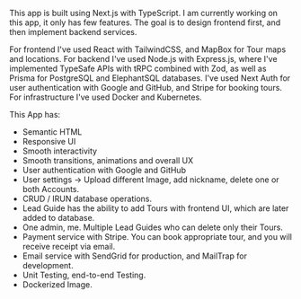 This app is built using Next.js with TypeScript. I am currently working on this app, it only has few features. The goal is to design frontend first, and then implement backend services.

For frontend I've used React with TailwindCSS, and MapBox for Tour maps and locations.
For backend I've used Node.js with Express.js, where I've implemented TypeSafe APIs with tRPC combined with Zod, as well as Prisma for PostgreSQL and ElephantSQL databases. I've used Next Auth for user authentication with Google and GitHub, and Stripe for booking tours.
For infrastructure I've used Docker and Kubernetes.

This App has:

- Semantic HTML
- Responsive UI
- Smooth interactivity
- Smooth transitions, animations and overall UX
- User authentication with Google and GitHub
- User settings -> Upload different Image, add nickname, delete one or both Accounts.
- CRUD / IRUN database operations.
- Lead Guide has the ability to add Tours with frontend UI, which are later added to database.
- One admin, me. Multiple Lead Guides who can delete only their Tours.
- Payment service with Stripe. You can book appropriate tour, and you will receive receipt via email.
- Email service with SendGrid for production, and MailTrap for development.
- Unit Testing, end-to-end Testing.
- Dockerized Image.
